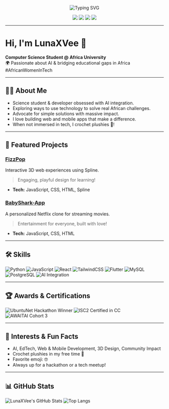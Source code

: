 <p align="center">
  <img src="https://readme-typing-svg.demolab.com?font=Fira+Code&weight=700&size=30&pause=1000&color=8A2BE2&vCenter=true&width=490&lines=Hi%2C+I'm+LunaXVee+%F0%9F%87%BF%F0%9F%87%B9+%7C" alt="Typing SVG" />
</p>

<p align="center">
  <img src="https://img.shields.io/badge/African%20Women%20In%20Tech-%23FFD700?style=for-the-badge">
  <img src="https://img.shields.io/badge/Crochet-Plushies-ff69b4?style=for-the-badge">
  <img src="https://img.shields.io/badge/Open%20Source-Lover-brightgreen?style=for-the-badge">
  <img src="https://img.shields.io/badge/Hackathons-Enthusiast-purple?style=for-the-badge">
</p>

---

# Hi, I'm LunaXVee 👋

**Computer Science Student @ Africa University**  
🌍 Passionate about AI & bridging educational gaps in Africa  
#AfricanWomenInTech

---

## 👩‍💻 About Me

- Science student & developer obsessed with AI integration.
- Exploring ways to use technology to solve real African challenges.
- Advocate for simple solutions with massive impact.
- I love building web and mobile apps that make a difference.
- When not immersed in tech, I crochet plushies 🧸!

---

## 🚀 Featured Projects

### [FizzPop](https://fizz-pop.vercel.app)
Interactive 3D web experiences using Spline.  
> Engaging, playful design for learning!

- **Tech:** JavaScript, CSS, HTML, Spline

### [BabyShark-App](https://github.com/LunaXVee/BabyShark-App)
A personalized Netflix clone for streaming movies.  
> Entertainment for everyone, built with love!

- **Tech:** JavaScript, CSS, HTML

---

## 🛠️ Skills

![Python](https://img.shields.io/badge/Python-3776AB?style=for-the-badge&logo=python&logoColor=white)
![JavaScript](https://img.shields.io/badge/JavaScript-F7DF1E?style=for-the-badge&logo=javascript&logoColor=black)
![React](https://img.shields.io/badge/React-20232A?style=for-the-badge&logo=react&logoColor=61DAFB)
![TailwindCSS](https://img.shields.io/badge/TailwindCSS-06B6D4?style=for-the-badge&logo=tailwindcss&logoColor=white)
![Flutter](https://img.shields.io/badge/Flutter-02569B?style=for-the-badge&logo=flutter&logoColor=white)
![MySQL](https://img.shields.io/badge/MySQL-4479A1?style=for-the-badge&logo=mysql&logoColor=white)
![PostgreSQL](https://img.shields.io/badge/PostgreSQL-336791?style=for-the-badge&logo=postgresql&logoColor=white)
![AI Integration](https://img.shields.io/badge/AI-Integration-blueviolet?style=for-the-badge)

---

## 🏆 Awards & Certifications

![UbuntuNet Hackathon Winner](https://img.shields.io/badge/UbuntuNet%20Hackathon-Winner-00c853?style=for-the-badge)
![ISC2 Certified in CC](https://img.shields.io/badge/ISC2-CC%20Certified-3d4f91?style=for-the-badge)
![AWAITAI Cohort 3](https://img.shields.io/badge/AWAITAI-Cohort%203-ff9800?style=for-the-badge)

---

## 🌱 Interests & Fun Facts

- AI, EdTech, Web & Mobile Development, 3D Design, Community Impact
- Crochet plushies in my free time 🧸
- Favorite emoji: 🤓
- Always up for a hackathon or a tech meetup!

---

## 📊 GitHub Stats

![LunaXVee's GitHub Stats](https://github-readme-stats.vercel.app/api?username=LunaXVee&show_icons=true&theme=gruvbox)
![Top Langs](https://github-readme-stats.vercel.app/api/top-langs/?username=LunaXVee&layout=compact&theme=gruvbox)


